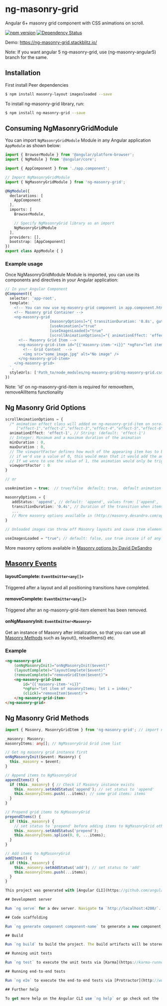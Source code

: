 # ng-masonry-grid

Angular 6+ masonry grid component with CSS animations on scroll.

[![npm version](https://badge.fury.io/js/ng-masonry-grid.svg)](https://badge.fury.io/js/ng-masonry-grid)
[![Dependency Status](https://beta.gemnasium.com/badges/github.com/Shailu4u/ng-masonry-grid.svg)](https://beta.gemnasium.com/projects/github.com/Shailu4u/ng-masonry-grid)

Demo: https://ng-masonry-grid.stackblitz.io/ 

Note: If you want angular 5 ng-masonry-grid, use (ng-masonry-angular5) branch for the same.

## Installation

First install Peer dependencies

```bash
$ npm install masonry-layout imagesloaded --save
```

To install ng-masonry-grid library, run:

```bash
$ npm install ng-masonry-grid --save
```

## Consuming NgMasonryGridModule

You can import `NgMasonryGridModule` Module in any Angular application `AppModule` as shown below:

```typescript
import { BrowserModule } from '@angular/platform-browser';
import { NgModule } from '@angular/core';

import { AppComponent } from './app.component';

// Import NgMasonryGridModule
import { NgMasonryGridModule } from 'ng-masonry-grid';

@NgModule({
  declarations: [
    AppComponent
  ],
  imports: [
    BrowserModule,

    // Specify NgMasonryGrid library as an import
    NgMasonryGridModule
  ],
  providers: [],
  bootstrap: [AppComponent]
})
export class AppModule { }
```
### Example usage

Once NgMasonryGridModule Module is imported, you can use its components and directives in your Angular application:

```typescript
// In your Angular Component
@Component({
  selector: 'app-root',
  template: `
    <!-- You can now use ng-masonry-grid component in app.component.html -->
    <!-- Masonry grid Container -->
    <ng-masonry-grid
                    [masonryOptions]="{ transitionDuration: '0.8s', gutter: 5 }" 
                    [useAnimation]="true"
                    [useImagesLoaded]="true"
                    [scrollAnimationOptions]="{ animationEffect: 'effect-4', minDuration : 0.4, maxDuration : 0.7 }">
      <!-- Masonry Grid Item -->
      <ng-masonry-grid-item id="{{'masonry-item-'+i}}" *ngFor="let item of masonryItems; let i = index;" (click)="removeItem($event)"> 
        <!-- Grid Content  -->
        <img src="some_image.jpg" alt="No image" />
      </ng-masonry-grid-item>
    </ng-masonry-grid>
  `,
  styleUrls: ['Path_to/node_modules/ng-masonry-grid/ng-masonry-grid.css'] // point to ng-masonry-grid CSS file (required)
})
```

Note: 'id' on ng-masonry-grid-item is required for removeItem, removeAllItems functionality

## Ng Masonry Grid Options

```typescript
scrollAnimationOptions = {
  /* animation effect class will added on ng-masonry-grid-item on scroll, you can choose animation effect class from the predefined list: 
     ["effect-1","effect-2","effect-3","effect-4","effect-5","effect-6","effect-7","effect-8"] or else you can add your own custom class as you wish */
  animationEffect: 'effect-1', // String: (default: 'effect-1')
  // Integer: Minimum and a maximum duration of the animation 
  minDuration : 0,
  maxDuration : 0,
  // The viewportFactor defines how much of the appearing item has to be visible in order to trigger the animation
  // if we'd use a value of 0, this would mean that it would add the animation class as soon as the item is in the viewport.
  // If we were to use the value of 1, the animation would only be triggered when we see all of the item in the viewport (100% of it)
  viewportFactor : 0
}

// or

useAnimation = true;  // true/false  default: true,  default animation options will be applied if you do not provide scrollAnimationOptions

masonryOptions = {
   addStatus: 'append', // default: 'append', values from: ['append', 'prepend', 'add'], set status of adding grid items to Masonry
   transitionDuration: '0.4s', // Duration of the transition when items change position or appearance, set in a CSS time format. Default: transitionDuration: '0.4s'
   ...
   // More masonry options available in (http://masonry.desandro.com/options.html)
} 

// Unloaded images can throw off Masonry layouts and cause item elements to overlap. imagesLoaded plugin resolves this issue. 

useImagesLoaded = "true"; // default: false, use true incase if of any images to be loaded in grid items

```
More masonry options available in [Masonry options by David DeSandro](http://masonry.desandro.com/options.html)

## [Masonry Events](http://masonry.desandro.com/events.html)
#### layoutComplete: `EventEmitter<any[]>`
Triggered after a layout and all positioning transitions have completed.

#### removeComplete: `EventEmitter<any[]>`
Triggered after an ng-masonry-grid-item element has been removed.

#### onNgMasonryInit: `EventEmitter<Masonry>`
Get an instance of Masonry after intialization, so that you can use all [Masonry Methods](https://masonry.desandro.com/methods.html) such as layout(), reloadItems() etc.

### Example
```html
<ng-masonry-grid
    (onNgMasonryInit)="onNgMasonryInit($event)"
    (layoutComplete)="layoutComplete($event)" 
    (removeComplete)="removeGridItem($event)">
    <ng-masonry-grid-item 
        id="{{'masonry-item-'+i}}" 
        *ngFor="let item of masonryItems; let i = index;" 
        (click)="removeItem($event)">
    </ng-masonry-grid-item>
</ng-masonry-grid>
```
## Ng Masonry Grid Methods
```typescript
import { Masonry, MasonryGridItem } from 'ng-masonry-grid'; // import necessary datatypes

_masonry: Masonry;
masonryItems: any[]; // NgMasonryGrid Grid item list

// Get ng masonry grid instance first
onNgMasonryInit($event: Masonry) {
  this._masonry = $event;
}

// Append items to NgMasonryGrid
appendItems() {
  if (this._masonry) { // Check if Masonry instance exists
    this._masonry.setAddStatus('append'); // set status to 'append'
    this.masonryItems.push(...items); // some grid items: items
  }
}

// Prepend grid items to NgMasonryGrid
prependItems() {
  if (this._masonry) {
    // set status to 'prepend' before adding items to NgMasonryGrid otherwise default: 'append' will applied
    this._masonry.setAddStatus('prepend');
    this.masonryItems.splice(0, 0, ...items);
  }
}

// Add items to NgMasonryGrid
addItems() {  
  if (this._masonry) {
    this._masonry.setAddStatus('add'); // set status to 'add'
    this.masonryItems.push(...items);
  }
}

This project was generated with [Angular CLI](https://github.com/angular/angular-cli) version 7.3.9.

## Development server

Run `ng serve` for a dev server. Navigate to `http://localhost:4200/`. The app will automatically reload if you change any of the source files.

## Code scaffolding

Run `ng generate component component-name` to generate a new component. You can also use `ng generate directive|pipe|service|class|guard|interface|enum|module`.

## Build

Run `ng build` to build the project. The build artifacts will be stored in the `dist/` directory. Use the `--prod` flag for a production build.

## Running unit tests

Run `ng test` to execute the unit tests via [Karma](https://karma-runner.github.io).

## Running end-to-end tests

Run `ng e2e` to execute the end-to-end tests via [Protractor](http://www.protractortest.org/).

## Further help

To get more help on the Angular CLI use `ng help` or go check out the [Angular CLI README](https://github.com/angular/angular-cli/blob/master/README.md).
